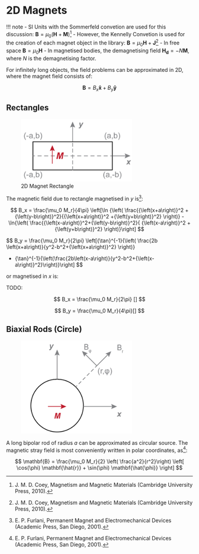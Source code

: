 # 2D Magnets

!!! note
    - SI Units with the Sommerfeld convetion are used for this discussion:
    $\mathbf{B} = \mu_0 \left( \mathbf{H} + \mathbf{M}  \right)$[^1]
    - However, the Kennelly Convetion is used for the creation of each magnet object
    in the library:
    $\mathbf{B} = \mu_0\mathbf{H} + \mathbf{J}$[^1]
    - In free space $\mathbf{B} = \mu_0 \mathbf{H}$
    - In magnetised bodies, the demagnetising field $\mathbf{H_d} = - N \mathbf{M}$,
    where $N$ is the demagnetising factor.

For infinitely long objects, the field problems can be approximated in 2D, where the magnet field consists of:

$$
\mathbf{B} = B_x \mathbf{\hat{x}} + B_y\mathbf{\hat{y}}
$$

## Rectangles

<figure>
    <img src="../../img/2d_rectangle.png" width="300" />
    <figcaption>2D Magnet Rectangle</figcaption>
</figure>

The magnetic field due to rectangle magnetised in $y$ is[^2]:

$$
B_x = \frac{\mu_0 M_r}{4\pi} \left[\ln {\left(
\frac{{\left(x+a\right)}^2 + {\left(y-b\right)}^2}{{\left(x+a\right)}^2
+{\left(y+b\right)}^2}
\right)}
-\ln{\left(
\frac{{\left(x-a\right)}^2+{\left(y-b\right)}^2}{ {\left(x-a\right)}^2 +
{\left(y+b\right)}^2}
\right)}\right]
$$

$$
B_y = \frac{\mu_0 M_r}{2\pi}
\left[{\tan}^{-1}{\left( \frac{2b \left(x+a\right)}{y^2-b^2+{\left(x+a\right)}^2}
\right)}
- {\tan}^{-1}{\left(\frac{2b\left(x-a\right)}{y^2-b^2+{\left(x-a\right)}^2}\right)}\right]
$$

or magnetised in $x$ is:

TODO:

$$
B_x = \frac{\mu_0 M_r}{2\pi} []
$$

$$
B_y = \frac{\mu_0 M_r}{4\pi}[]
$$

## Biaxial Rods (Circle)

<figure>
    <img src="../../img/2d_circle.png" width="300" />
</figure>

A long bipolar rod of radius $a$ can be approximated as circular source. The magnetic
stray field is most conveniently written in polar coordinates, as[^2]:

$$
\mathbf{B} = \frac{\mu_0 M_r}{2} \left( \frac{a^2}{r^2}\right) \left[
    \cos(\phi) \mathbf{\hat{r}} + \sin(\phi) \mathbf{\hat{\phi}}
     \right]
$$

[^1]: J. M. D. Coey, Magnetism and Magnetic Materials (Cambridge University Press, 2010).
[^2]: E. P. Furlani, Permanent Magnet and Electromechanical Devices (Academic Press, San Diego, 2001).

